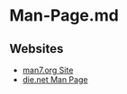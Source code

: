 # Man-Page.md

## Websites

* [man7.org Site](https://man7.org/)
* [die.net Man Page](https://www.die.net/)

